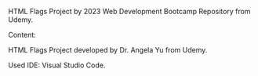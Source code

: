 HTML Flags Project by 2023 Web Development Bootcamp Repository from Udemy.

Content:

HTML Flags Project developed by Dr. Angela Yu from Udemy.

Used IDE: Visual Studio Code.
